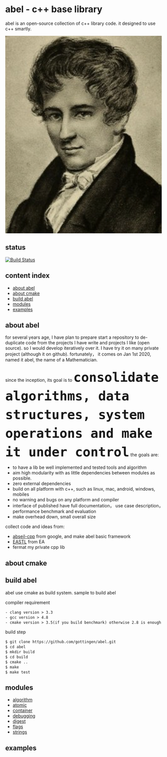 # abel - c++ base library

abel is an open-source collection of c++ library code. it designed to use c++ smartly.

![abel](https://github.com/gottingen/abel/blob/master/docs/images/abel.png)

## status

[![Build Status](https://www.travis-ci.org/gottingen/abel.svg?branch=master)](https://travis-ci.org/gottingen/abel)

## content index

* [about abel](#about)
* [about cmake](#cmake)
* [build abel](#build)
* [modules](#modules)
* [examples](#examples)

<a name="about"> </a>

## about abel

for several years age, I have plan to prepare start a repository to de-duplicate code from the projects I have write and
projects I like (open source). so I would develop iteratively over it. I have try it on many private project (although 
it on github).  fortunately， it comes on Jan 1st 2020, named it abel, the name of a Mathematician.

since the inception, its goal is to <font size=16> **`consolidate algorithms, data structures, system operations and make it under control`**</font>
the goals are:

* to have a lib be well implemented and tested tools and algorithm
* aim high modularity with as little dependencies between modules as possible.
* zero external dependencies
* build on all platform with c++, such as linux, mac, android, windows, mobiles
* no warning and bugs on any platform and compiler
* interface of published have full documentation， use case description，performance benchmark and evaluation
* make overhead down, small overall size


collect code and ideas from:

* [abseil-cpp](https://github.com/abseil/abseil-cpp) from google, and make abel basic framework
* [EASTL](https://github.com/electronicarts/EASTL) from EA
* fermat my private cpp lib


<a name="cmake"> </a>
 
## about cmake


<a name="build"> </a>

## build abel

abel use cmake as build system. sample to build abel

compiler requirement

    - clang version > 3.3
    - gcc version > 4.8
    - cmake version > 3.5(if you build benchmark) otherwise 2.8 is enough
build step

    $ git clone https://github.com/gottingen/abel.git
    $ cd abel
    $ mkdir build
    $ cd build
    $ cmake ..
    $ make
    $ make test
    
<a name="modules"> </a>

## modules

<a name="examples"> </a>

* [algorithm](/docs/en/algorithm.md)
* [atomic](/docs/en/atomic.md) 
* [container](/docs/en/container.md)
* [debugging](/docs/en/debugging.md)
* [digest](/docs/en/digest.md)
* [flags](/docs/en/flags.md)
* [strings](/docs/en/strings.md)


## examples
